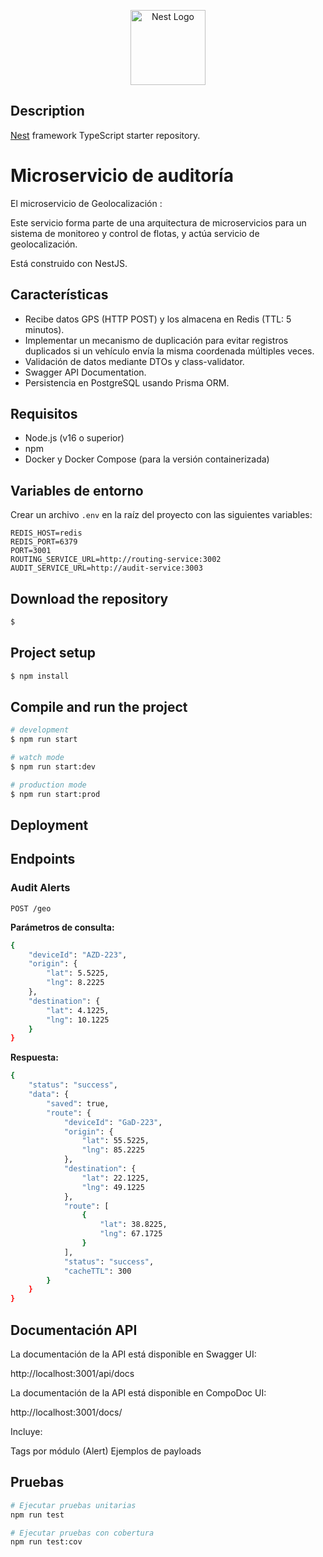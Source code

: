 <p align="center">
  <a href="http://nestjs.com/" target="blank"><img src="https://nestjs.com/img/logo-small.svg" width="120" alt="Nest Logo" /></a>
</p>

[circleci-image]: https://img.shields.io/circleci/build/github/nestjs/nest/master?token=abc123def456
[circleci-url]: https://circleci.com/gh/nestjs/nest

## Description

[Nest](https://github.com/nestjs/nest) framework TypeScript starter repository.

# Microservicio de auditoría

El microservicio de Geolocalización :

Este servicio forma parte de una arquitectura de microservicios para un sistema de monitoreo y control de flotas, y actúa servicio de geolocalización.

Está construido con NestJS.

## Características

- Recibe datos GPS (HTTP POST) y los almacena en Redis (TTL: 5 minutos). 
- Implementar un mecanismo de duplicación para evitar registros duplicados si un vehículo envía la misma coordenada múltiples veces. 
- Validación de datos mediante DTOs y class-validator.
- Swagger API Documentation.
- Persistencia en PostgreSQL usando Prisma ORM.

## Requisitos

- Node.js (v16 o superior)
- npm
- Docker y Docker Compose (para la versión containerizada)

## Variables de entorno

Crear un archivo `.env` en la raíz del proyecto con las siguientes variables:

```
REDIS_HOST=redis
REDIS_PORT=6379
PORT=3001
ROUTING_SERVICE_URL=http://routing-service:3002
AUDIT_SERVICE_URL=http://audit-service:3003

```

## Download the repository

```bash
$
```

## Project setup

```bash
$ npm install
```

## Compile and run the project

```bash
# development
$ npm run start

# watch mode
$ npm run start:dev

# production mode
$ npm run start:prod
```

## Deployment

## Endpoints

### Audit Alerts

```
POST /geo
```

**Parámetros de consulta:**

```bash
{
    "deviceId": "AZD-223",
    "origin": {
        "lat": 5.5225,
        "lng": 8.2225
    },
    "destination": {
        "lat": 4.1225,
        "lng": 10.1225
    }
}
```

**Respuesta:**

```bash
{
    "status": "success",
    "data": {
        "saved": true,
        "route": {
            "deviceId": "GaD-223",
            "origin": {
                "lat": 55.5225,
                "lng": 85.2225
            },
            "destination": {
                "lat": 22.1225,
                "lng": 49.1225
            },
            "route": [
                {
                    "lat": 38.8225,
                    "lng": 67.1725
                }
            ],
            "status": "success",
            "cacheTTL": 300
        }
    }
}
```

## Documentación API

La documentación de la API está disponible en Swagger UI:

http://localhost:3001/api/docs

La documentación de la API está disponible en CompoDoc UI:

http://localhost:3001/docs/

Incluye:

Tags por módulo (Alert)
Ejemplos de payloads

## Pruebas

```bash
# Ejecutar pruebas unitarias
npm run test

# Ejecutar pruebas con cobertura
npm run test:cov
```
